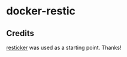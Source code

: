 # docker-restic

## Credits

[resticker](https://github.com/djmaze/resticker) was used as a starting point. Thanks!
